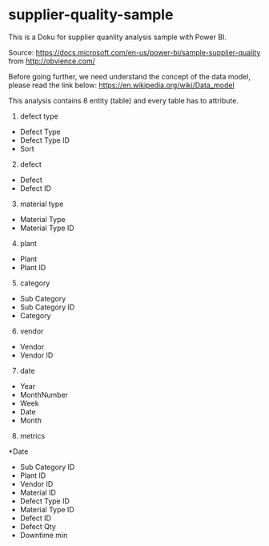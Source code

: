 # supplier-quality-sample

This is a Doku for supplier quanlity analysis sample with Power BI.

Source: 
https://docs.microsoft.com/en-us/power-bi/sample-supplier-quality from http://obvience.com/

Before going further, we need understand the concept of the data model, please read the link below:
https://en.wikipedia.org/wiki/Data_model

This analysis contains 8 entity (table) and every table has to attribute.

1. defect type

* Defect Type	
* Defect Type ID	
* Sort

2. defect

* Defect	
* Defect ID

3. material type

* Material Type	
* Material Type ID

4. plant

* Plant	
* Plant ID

5. category

* Sub Category	
* Sub Category ID	
* Category

6. vendor

* Vendor	
* Vendor ID

7. date

* Year	
* MonthNumber	
* Week	
* Date	
* Month


8. metrics

*Date	
* Sub Category ID	
* Plant ID	
* Vendor ID	
* Material ID	
* Defect Type ID	
* Material Type ID	
* Defect ID	
* Defect Qty	
* Downtime min









